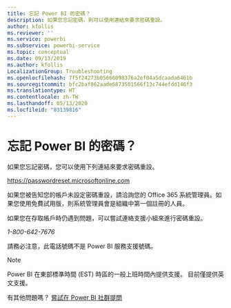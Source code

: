 ```yaml
---
title: 忘記 Power BI 的密碼？
description: 如果您忘記密碼，則可以使用連結來要求密碼重設。
author: kfollis
ms.reviewer: ''
ms.service: powerbi
ms.subservice: powerbi-service
ms.topic: conceptual
ms.date: 09/13/2019
ms.author: kfollis
LocalizationGroup: Troubleshooting
ms.openlocfilehash: 7f5f24273b05666098376a2ef04a5dcaada6461b
ms.sourcegitcommit: bfc2baf862aade6873501566f13c744efdd146f3
ms.translationtype: HT
ms.contentlocale: zh-TW
ms.lasthandoff: 05/13/2020
ms.locfileid: "83139816"
---
```

# <a name="forgot-your-password-for-power-bi"></a>忘記 Power BI 的密碼？

如果您忘記密碼，您可以使用下列連結來要求密碼重設。

<https://passwordreset.microsoftonline.com>

如果您被告知您的帳戶未設定密碼重設，請洽詢您的 Office 365 系統管理員。如果您使用免費試用版，則系統管理員會是組織中第一個註冊的人員。

如果您在存取帳戶時仍遇到問題，可以嘗試連絡支援小組來進行密碼重設。

*1-800-642-7676*

請務必注意，此電話號碼不是 Power BI 服務支援號碼。

> [!NOTE]
> Power BI 在東部標準時間 (EST) 時區的一般上班時間內提供支援。 目前僅提供英文支援。

有其他問題嗎？ [嘗試在 Power BI 社群提問](https://community.powerbi.com/)